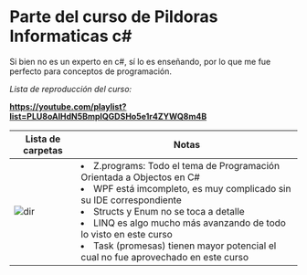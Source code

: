 # Parte del curso de Pildoras Informaticas c#
Si bien no es un experto en c#, sí lo es enseñando, por lo que me fue perfecto para conceptos de programación.

<i>Lista de reproducción del curso:</i>

<b>https://youtube.com/playlist?list=PLU8oAlHdN5BmpIQGDSHo5e1r4ZYWQ8m4B</b>

|     Lista de carpetas    | Notas |
|-------|-------------------------------|
![dir](https://user-images.githubusercontent.com/101116042/177027611-9c15a102-08e3-42d5-912a-fb2dc38e6e20.jpg) | <li>Z.programs: Todo el tema de Programación Orientada a Objectos en C#</li> <li>WPF está imcompleto, es muy complicado sin su IDE correspondiente</li> <li>Structs y Enum no se toca a detalle</li> <li>LINQ es algo mucho más avanzando de todo lo visto en este curso</li> <li>Task (promesas) tienen mayor potencial el cual no fue aprovechado en este curso</li>
